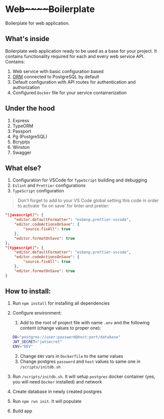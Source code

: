 # W~~eb~~~~B~~oilerplate

Boilerplate for web application.

## What's inside
Boilerplate web application ready to be used as a base for your project. It contains functionality required for each and every web service API. Contains:

1. Web service with basic configuration based
2. [ORM](https://en.wikipedia.org/wiki/Object%E2%80%93relational_mapping) connected to PostgreSQL by default
3. Default configuration with API routes for authentication and authorization
4. Configured `Docker` file for your service containerization

## Under the hood
1. Express
2. TypeORM
3. Passport
4. Pg (PostgreSQL)
5. Bcryptjs
6. Winston
7. Swagger

## What else?
1. Configuration for VSCode for `TypeScript` building and debugging
2. `Eslint` and `Prettier` configurations
3. `TypeScript` configuration

>Don't forget to add to your VS Code global setting this code in order to activate `fix on save' for linter and pretier:

```json
"[javascript]": {
    "editor.defaultFormatter": "esbenp.prettier-vscode",
    "editor.codeActionsOnSave": {
        "source.fixAll": true     
    },
    "editor.formatOnSave": true
},
"[typescript]": {
    "editor.defaultFormatter": "esbenp.prettier-vscode",
    "editor.codeActionsOnSave": {
        "source.fixAll": true     
    },
    "editor.formatOnSave": true
}
```

## How to install:

1. Run `npm install` for installing all dependencies
2. Configure environment:
   1. Add to the root of project file with name `.env` and the following content (change values to proper one):
    ```sh
    DB="postgres://user:password@host:port/database"
    JWT_SECRET="jwtsecret"
    ENV="DEV"
    ``` 
   2. Change `ENV` vars in `Dockerfile` to the same values
   3. Change postgres `password` and `host` values to same one in `/scripts/initdb.sh`  
      
3. Run `/scripts/initdb.sh`. It will setup `postgres` docker container (yes, you will need `Docker` installed) and network
4. Create database in newly created postgres
5. Run `npm run init`. It will populate 
6. Build app